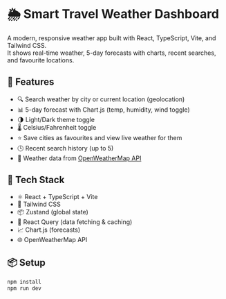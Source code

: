 # 🌦 Smart Travel Weather Dashboard

A modern, responsive weather app built with React, TypeScript, Vite, and Tailwind CSS.  
It shows real-time weather, 5-day forecasts with charts, recent searches, and favourite locations.

## 🚀 Features

- 🔍 Search weather by city or current location (geolocation)
- 📊 5-day forecast with Chart.js (temp, humidity, wind toggle)
- 🌗 Light/Dark theme toggle
- 🌡 Celsius/Fahrenheit toggle
- ⭐ Save cities as favourites and view live weather for them
- 🕓 Recent search history (up to 5)
- 🔄 Weather data from [OpenWeatherMap API](https://openweathermap.org)

## 🧪 Tech Stack

- ⚛️ React + TypeScript + Vite
- 🎨 Tailwind CSS
- 📦 Zustand (global state)
- 🔁 React Query (data fetching & caching)
- 📈 Chart.js (forecasts)
- 🌐 OpenWeatherMap API

## 📦 Setup

```bash
npm install
npm run dev
```
